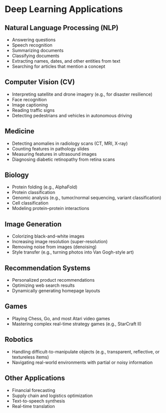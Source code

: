 # Deep Learning Applications

## Natural Language Processing (NLP)

- Answering questions
- Speech recognition
- Summarizing documents
- Classifying documents
- Extracting names, dates, and other entities from text
- Searching for articles that mention a concept

## Computer Vision (CV)

- Interpreting satellite and drone imagery (e.g., for disaster resilience)
- Face recognition
- Image captioning
- Reading traffic signs
- Detecting pedestrians and vehicles in autonomous driving

## Medicine

- Detecting anomalies in radiology scans (CT, MRI, X-ray)
- Counting features in pathology slides
- Measuring features in ultrasound images
- Diagnosing diabetic retinopathy from retina scans

## Biology

- Protein folding (e.g., AlphaFold)
- Protein classification
- Genomic analysis (e.g., tumor/normal sequencing, variant classification)
- Cell classification
- Modeling protein–protein interactions

## Image Generation

- Colorizing black-and-white images
- Increasing image resolution (super-resolution)
- Removing noise from images (denoising)
- Style transfer (e.g., turning photos into Van Gogh-style art)

## Recommendation Systems

- Personalized product recommendations
- Optimizing web search results
- Dynamically generating homepage layouts

## Games

- Playing Chess, Go, and most Atari video games
- Mastering complex real-time strategy games (e.g., StarCraft II)

## Robotics

- Handling difficult-to-manipulate objects (e.g., transparent, reflective, or textureless items)
- Navigating real-world environments with partial or noisy information

## Other Applications

- Financial forecasting
- Supply chain and logistics optimization
- Text-to-speech synthesis
- Real-time translation
